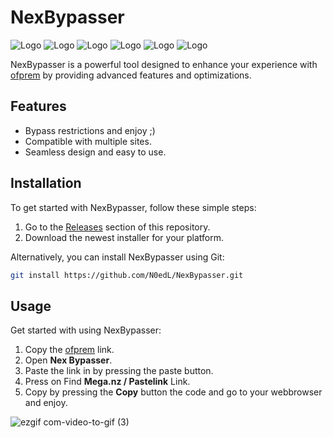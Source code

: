 # NexBypasser

![Logo](https://imgur.com/sQuCOpx.png) ![Logo](https://imgur.com/sQuCOpx.png) ![Logo](https://imgur.com/sQuCOpx.png) ![Logo](https://imgur.com/sQuCOpx.png) ![Logo](https://imgur.com/sQuCOpx.png) ![Logo](https://imgur.com/sQuCOpx.png)

NexBypasser is a powerful tool designed to enhance your experience with [ofprem](https://nexwebsite.com) by providing advanced features and optimizations.

## Features

- Bypass restrictions and enjoy ;)
- Compatible with multiple sites.
- Seamless design and easy to use.

## Installation

To get started with NexBypasser, follow these simple steps:

1. Go to the [Releases](https://github.com/N0edL/NexBypasser/releases) section of this repository.
2. Download the newest installer for your platform.

Alternatively, you can install NexBypasser using Git:

```bash
git install https://github.com/N0edL/NexBypasser.git
```

## Usage
Get started with using NexBypasser:

1. Copy the [ofprem](https://nexwebsite.com) link.
2. Open <strong>Nex Bypasser</strong>.
3. Paste the link in by pressing the paste button.
4. Press on Find <strong>Mega.nz / Pastelink</strong> Link.
5. Copy by pressing the <strong>Copy</strong> button the code and go to your webbrowser and enjoy.

![ezgif com-video-to-gif (3)](https://github.com/N0edL/NexBypasser/assets/88205753/2333b003-3367-4f0e-86b7-06b496008a1c)
